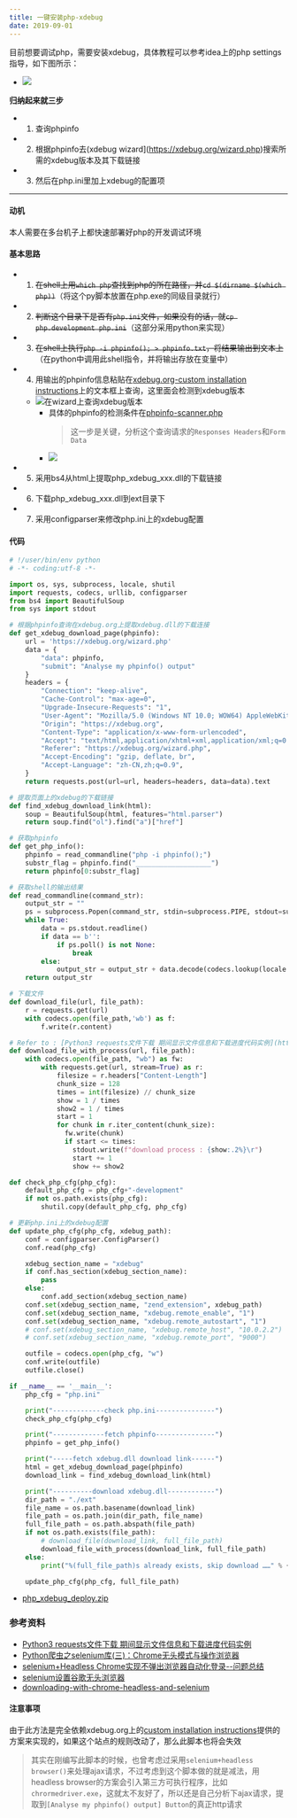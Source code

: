 ```yaml
---
title: 一键安装php-xdebug
date: 2019-09-01
---
```


目前想要调试php，需要安装xdebug，具体教程可以参考idea上的php settings指导，如下图所示：
  - ![](/assets/2019-09-01/1567309969314.png)

**归纳起来就三步**
  - 1. 查询phpinfo
  - 2. 根据phpinfo去(xdebug wizard](https://xdebug.org/wizard.php)搜索所需的xdebug版本及其下载链接
  - 3. 然后在php.ini里加上xdebug的配置项

---

#### 动机
本人需要在多台机子上都快速部署好php的开发调试环境

#### 基本思路
 - 1. ~~在shell上用`which php`查找到php的所在路径，并`cd $(dirname $(which php))`~~（将这个py脚本放置在php.exe的同级目录就行）
 - 2. ~~判断这个目录下是否有`php.ini`文件，如果没有的话，就`cp php.development php.ini`~~（这部分采用python来实现）
 - 3. ~~在shell上执行`php -i phpinfo(); > phpinfo.txt`，将结果输出到文本上~~（在python中调用此shell指令，并将输出存放在变量中）
 - 4. 用输出的phpinfo信息粘贴在[xdebug.org-custom installation instructions](https://xdebug.org/wizard.php)上的文本框上查询，这里面会检测到xdebug版本
   - ![在wizard上查询xdebug版本](/assets/2019-09-01/1567312543380.png)
     - 具体的phpinfo的检测条件在[phpinfo-scanner.php](https://github.com/derickr/xdebug.org/blob/master/html/include/phpinfo-scanner.php)
       >这一步是关键，分析这个查询请求的`Responses Headers`和`Form Data`
     - ![](/assets/2019-09-01/1567314064999.png)
 - 5. 采用bs4从html上提取php_xdebug_xxx.dll的下载链接
 - 6. 下载php_xdebug_xxx.dll到ext目录下
 - 7. 采用configparser来修改php.ini上的xdebug配置

#### 代码
```py
# !/user/bin/env python
# -*- coding:utf-8 -*- 

import os, sys, subprocess, locale, shutil
import requests, codecs, urllib, configparser
from bs4 import BeautifulSoup
from sys import stdout

# 根据phpinfo查询在xdebug.org上提取xdebug.dll的下载连接
def get_xdebug_download_page(phpinfo):
    url = 'https://xdebug.org/wizard.php'
    data = {
        "data": phpinfo,
        "submit": "Analyse my phpinfo() output"
    }
    headers = {
        "Connection": "keep-alive",
        "Cache-Control": "max-age=0",
        "Upgrade-Insecure-Requests": "1",
        "User-Agent": "Mozilla/5.0 (Windows NT 10.0; WOW64) AppleWebKit/537.36 (KHTML, like Gecko) Chrome/74.0.3729.169 Safari/537.36",
        "Origin": "https://xdebug.org",
        "Content-Type": "application/x-www-form-urlencoded",
        "Accept": "text/html,application/xhtml+xml,application/xml;q=0.9,image/webp,image/apng,*/*;q=0.8,application/signed-exchange;v=b3",
        "Referer": "https://xdebug.org/wizard.php",
        "Accept-Encoding": "gzip, deflate, br",
        "Accept-Language": "zh-CN,zh;q=0.9",
    }
    return requests.post(url=url, headers=headers, data=data).text

# 提取页面上的xdebug的下载链接
def find_xdebug_download_link(html):
    soup = BeautifulSoup(html, features="html.parser")
    return soup.find("ol").find("a")["href"]

# 获取phpinfo
def get_php_info():
    phpinfo = read_commandline("php -i phpinfo();")
    substr_flag = phpinfo.find("___________________")
    return phpinfo[0:substr_flag]

# 获取shell的输出结果
def read_commandline(command_str):
    output_str = ""
    ps = subprocess.Popen(command_str, stdin=subprocess.PIPE, stdout=subprocess.PIPE, shell=True)
    while True:
        data = ps.stdout.readline()
        if data == b'':
            if ps.poll() is not None:
                break
        else:
            output_str = output_str + data.decode(codecs.lookup(locale.getpreferredencoding()).name)
    return output_str

# 下载文件
def download_file(url, file_path):
    r = requests.get(url)
    with codecs.open(file_path,'wb') as f:
        f.write(r.content)

# Refer to : [Python3 requests文件下载 期间显示文件信息和下载进度代码实例](https://www.jb51.net/article/167786.htm)
def download_file_with_process(url, file_path):
    with codecs.open(file_path, "wb") as fw:
        with requests.get(url, stream=True) as r:
            filesize = r.headers["Content-Length"]
            chunk_size = 128
            times = int(filesize) // chunk_size
            show = 1 / times
            show2 = 1 / times
            start = 1
            for chunk in r.iter_content(chunk_size):
              fw.write(chunk)
              if start <= times:
                stdout.write(f"download process : {show:.2%}\r")
                start += 1
                show += show2

def check_php_cfg(php_cfg):
    default_php_cfg = php_cfg+"-development"
    if not os.path.exists(php_cfg):
        shutil.copy(default_php_cfg, php_cfg)

# 更新php.ini上的xdebug配置
def update_php_cfg(php_cfg, xdebug_path):
    conf = configparser.ConfigParser()
    conf.read(php_cfg)

    xdebug_section_name = "xdebug"
    if conf.has_section(xdebug_section_name):
        pass
    else:
        conf.add_section(xdebug_section_name)
    conf.set(xdebug_section_name, "zend_extension", xdebug_path)
    conf.set(xdebug_section_name, "xdebug.remote_enable", "1")
    conf.set(xdebug_section_name, "xdebug.remote_autostart", "1")
    # conf.set(xdebug_section_name, "xdebug.remote_host", "10.0.2.2")
    # conf.set(xdebug_section_name, "xdebug.remote_port", "9000")

    outfile = codecs.open(php_cfg, "w")
    conf.write(outfile)
    outfile.close()

if __name__ == '__main__':
    php_cfg = "php.ini"

    print("-------------check php.ini---------------")
    check_php_cfg(php_cfg)

    print("-------------fetch phpinfo---------------")
    phpinfo = get_php_info()

    print("-----fetch xdebug.dll download link------")
    html = get_xdebug_download_page(phpinfo)
    download_link = find_xdebug_download_link(html)

    print("----------download xdebug.dll------------")
    dir_path = "./ext"
    file_name = os.path.basename(download_link) 
    file_path = os.path.join(dir_path, file_name)
    full_file_path = os.path.abspath(file_path)
    if not os.path.exists(file_path):
        # download_file(download_link, full_file_path)
        download_file_with_process(download_link, full_file_path)
    else:
        print("%(full_file_path)s already exists, skip download ……" % {'full_file_path' : full_file_path})

    update_php_cfg(php_cfg, full_file_path)
```

 - [php_xdebug_deploy.zip](/assets/2019-09-01/php_xdebug_deploy.zip)

### 参考资料
 - [Python3 requests文件下载 期间显示文件信息和下载进度代码实例](https://www.jb51.net/article/167786.htm)
 - [Python爬虫之selenium库(三)：Chrome无头模式与操作浏览器](https://blog.csdn.net/bqw18744018044/article/details/81351137)
 - [selenium+Headless Chrome实现不弹出浏览器自动化登录--问题总结](https://blog.csdn.net/qq_26803795/article/details/82467037)
 - [selenium设置谷歌无头浏览器](https://blog.csdn.net/jjjndk1314/article/details/80540204)
 - [downloading-with-chrome-headless-and-selenium](https://stackoverflow.com/questions/45631715/downloading-with-chrome-headless-and-selenium)

#### 注意事项
由于此方法是完全依赖xdebug.org上的[custom installation instructions](https://xdebug.org/wizard.php)提供的方案来实现的，如果这个站点的规则改动了，那么此脚本也将会失效

>其实在刚编写此脚本的时候，也曾考虑过采用`selenium+headless browser()`来处理ajax请求，不过考虑到这个脚本做的就是减法，用headless browser的方案会引入第三方可执行程序，比如`chrormedriver.exe`，这就太不友好了，所以还是自己分析下ajax请求，提取到`[Analyse my phpinfo() output] Button`的真正http请求
